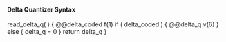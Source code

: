#### Delta Quantizer Syntax

<div class="syntax">
read_delta_q( ) {
    @@delta_coded                                                       f(1)
    if ( delta_coded ) {
        @@delta_q                                                       v(6)
    } else {
        delta_q = 0
    }
    return delta_q
}
</div>
